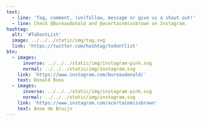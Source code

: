 ```yaml
---
text:
  - line: 'Tag, comment, (un)follow, message or give us a shout out!'
  - line: Check @Bureaudonald and @acertainmissbrown on Instagram.
hashtag:
  alt: '#ToDontList'
  image: ../../../static/img/tag.svg
  link: 'https://twitter.com/hashtag/todontlist'
btn:
  - images:
      inverse: ../../../static/img/instagram-pink.svg
      normal: ../../../static/img/instagram.svg
    link: 'https://www.instagram.com/bureaudonald/'
    text: Donald Roos
  - images:
      inverse: ../../../static/img/instagram-pink.svg
      normal: ../../../static/img/instagram.svg
    link: 'https://www.instagram.com/acertainmissbrown'
    text: Anne de Bruijn
---
```


